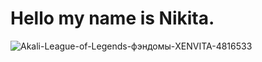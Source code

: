 # Hello my name is Nikita.

![Akali-League-of-Legends-фэндомы-XENVITA-4816533](https://user-images.githubusercontent.com/126641755/222952820-990508cb-a3ea-4983-bbeb-2f8ced947bfb.jpeg)
